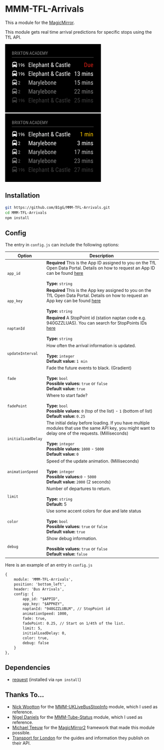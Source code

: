 # MMM-TFL-Arrivals

This a module for the [MagicMirror](https://github.com/MichMich/MagicMirror).

This module gets real time arrival predictions for specific stops using the TfL API.

![](screenshots/due.png)
![](screenshots/late.png)

## Installation

```bash
git https://github.com/B1gG/MMM-TFL-Arrivals.git
cd MMM-TFL-Arrivals
npm install
```

## Config

The entry in `config.js` can include the following options:

| Option             | Description                                                                                                                                                                                                                                           |
| ------------------ | ----------------------------------------------------------------------------------------------------------------------------------------------------------------------------------------------------------------------------------------------------- |
| `app_id`           | **Required** This is the App ID assigned to you on the TfL Open Data Portal. Details on how to request an App ID can be found [here](https://api.tfl.gov.uk/)<br><br>**Type:** `string`<br>                                                           |
| `app_key`          | **Required** This is the App key assigned to you on the TfL Open Data Portal. Details on how to request an App key can be found [here](https://api.tfl.gov.uk/)<br><br>**Type:** `string`<br>                                                         |
| `naptanId`         | **Required** A StopPoint id (station naptan code e.g. 940GZZLUAS). You can search for StopPoints IDs [here](http://transport-points.co.uk/index.asp?size=F)<br><br>**Type:** `string`<br>                                                             |
| `updateInterval`   | How often the arrival information is updated.<br><br>**Type:** `integer`<br>**Default value:** `1 min`                                                                                                                                                |
| `fade`             | Fade the future events to black. (Gradient) <br><br>**Type:** `bool`<br>**Possible values:** `true` or `false` <br> **Default value:** `true`                                                                                                         |
| `fadePoint`        | Where to start fade? <br><br>**Type:** `bool`<br>**Possible values:** `0` (top of the list) - `1` (bottom of list) <br> **Default value:** `0.25`                                                                                                     |
| `initialLoadDelay` | The initial delay before loading. If you have multiple modules that use the same API key, you might want to delay one of the requests. (Milliseconds) <br><br>**Type:** `integer`<br>**Possible values:** `1000` - `5000` <br> **Default value:** `0` |
| `animationSpeed`   | Speed of the update animation. (Milliseconds) <br><br>**Type:** `integer`<br>**Possible values:**`0` - `5000` <br> **Default value:** `2000` (2 seconds)                                                                                              |
| `limit`            | Number of departures to return.<br><br>**Type:** `string`<br>**Default:** 5                                                                                                                                                                           |
| `color`            | Use some accent colors for due and late status <br><br>**Type:** `bool`<br>**Possible values:** `true` or `false` <br> **Default value:** `true`                                                                                                      |
| `debug`            | Show debug information. <br><br> **Possible values:** `true` or `false` <br> **Default value:** `false`                                                                                                                                               |

Here is an example of an entry in `config.js`

```
{
	module: 'MMM-TFL-Arrivals',
	position: 'bottom_left',
	header: 'Bus Arrivals',
	config: {
		app_id: "$APPID",
		app_key: "$APPKEY",
		naptanId: "940GZZLUBLM", // StopPoint id
		animationSpeed: 1000,
		fade: true,
		fadePoint: 0.25, // Start on 1/4th of the list.
		limit: 5,
		initialLoadDelay: 0,
		color: true,
		debug: false
	}
},
```

## Dependencies

- [request](https://www.npmjs.com/package/request) (installed via `npm install`)

## Thanks To...

- [Nick Wootton](https://github.com/MichMich) for the [MMM-UKLiveBusStopInfo](https://github.com/nwootton/MMM-UKLiveBusStopInfo) module, which I used as reference.
- [Nigel Daniels](https://github.com/nigel-daniels/) for the [MMM-Tube-Status](https://github.com/nigel-daniels/MMM-Tube-Status) module, which I used as reference.
- [Michael Teeuw](https://github.com/MichMich) for the [MagicMirror2](https://github.com/MichMich/MagicMirror/) framework that made this module possible.
- [Transport for London](https://tfl.gov.uk) for the guides and information they publish on their API.
